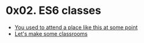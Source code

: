 # 0x02. ES6 classes

* [You used to attend a place like this at some point](./0-classroom.js)
* [Let's make some classrooms](./1-make_classrooms.js)
